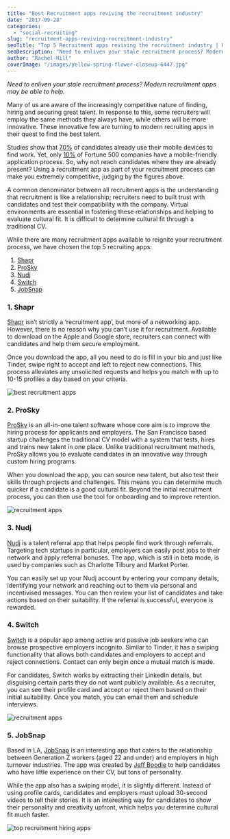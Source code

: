 ```yaml
---
title: "Best Recruitment apps reviving the recruitment industry"
date: "2017-09-28"
categories:
  - "social-recruiting"
slug: "recruitment-apps-reviving-recruitment-industry"
seoTitle: "Top 5 Recruitment apps reviving the recruitment industry | HireHive"
seoDescription: "Need to enliven your stale recruitment process? Modern recruitment apps may be able to help. See our top best 5 hiring apps where we explore each recruiting app in detail."
author: "Rachel-Hill"
coverImage: "/images/yellow-spring-flower-closeup-6447.jpg"
---
```


_Need to enliven your stale recruitment process? Modern recruitment apps may be able to help._

Many of us are aware of the increasingly competitive nature of finding, hiring and securing great talent. In response to this, some recruiters will employ the same methods they always have, while others will be more innovative. These innovative few are turning to modern recruiting apps in their quest to find the best talent.

Studies show that [70%](https://www.sonru.com//images/uploads/Sonru_WhitePaper_MobileRecruiting.pdf) of candidates already use their mobile devices to find work. Yet, only [10%](http://www.businessofapps.com/7-app-startups-reinventing-recruitment/) of Fortune 500 companies have a mobile-friendly application process. So, why not reach candidates where they are already present? Using a recruitment app as part of your recruitment process can make you extremely competitive, judging by the figures above.

A common denominator between all recruitment apps is the understanding that recruitment is like a relationship; recruiters need to built trust with candidates and test their compatibility with the company. Virtual environments are essential in fostering these relationships and helping to evaluate cultural fit. It is difficult to determine cultural fit through a traditional CV.

While there are many recruitment apps available to reignite your recruitment process, we have chosen the top 5 recruiting apps:

1. [Shapr](#anchor1)
2. [ProSky](#anchor2)
3. [Nudj](#anchor3)
4. [Switch](#anchor4)
5. [JobSnap](#anchor5)

### 1\. Shapr

[Shapr](http://www.shapr.co/) isn’t strictly a ‘recruitment app’, but more of a networking app. However, there is no reason why you can’t use it for recruitment. Available to download on the Apple and Google store, recruiters can connect with candidates and help them secure employment.

Once you download the app, all you need to do is fill in your bio and just like Tinder, swipe right to accept and left to reject new connections. This process alleviates any unsolicited requests and helps you match with up to 10-15 profiles a day based on your criteria.

![best recruitment apps](/images/Shapr-Professional-Networking-App-1-e1506527746136.jpg)

### 2\. ProSky

[ProSky](https://www.prosky.co/) is an all-in-one talent software whose core aim is to improve the hiring process for applicants and employers. The San Francisco based startup challenges the traditional CV model with a system that tests, hires and trains new talent in one place. Unlike traditional recruitment methods, ProSky allows you to evaluate candidates in an innovative way through custom hiring programs.

When you download the app, you can source new talent, but also test their skills through projects and challenges. This means you can determine much quicker if a candidate is a good cultural fit. Beyond the initial recruitment process, you can then use the tool for onboarding and to improve retention.

![recruitment apps](/images/maxresdefault-e1506527057982.jpg)

### 3\. Nudj

[Nudj](https://nudj.co/) is a talent referral app that helps people find work through referrals. Targeting tech startups in particular, employers can easily post jobs to their network and apply referral bonuses. The app, which is still in beta mode, is used by companies such as Charlotte Tilbury and Market Porter.

You can easily set up your Nudj account by entering your company details, identifying your network and reaching out to them via personal and incentivised messages. You can then review your list of candidates and take actions based on their suitability. If the referral is successful, everyone is rewarded.

### 4\. Switch

[Switch](https://www.switchapp.com/) is a popular app among active and passive job seekers who can browse prospective employers incognito. Similar to Tinder, it has a swiping functionality that allows both candidates and employers to accept and reject connections. Contact can only begin once a mutual match is made.

For candidates, Switch works by extracting their LinkedIn details, but disguising certain parts they do not want publicly available. As a recruiter, you can see their profile card and accept or reject them based on their initial suitability. Once you match, you can email them and schedule interviews.

![recruitment apps](/images/switch-app1.png)

### 5\. JobSnap

Based in LA, [JobSnap](https://jobsnap.co/#/?_k=hgif02) is an interesting app that caters to the relationship between Generation Z workers (aged 22 and under) and employers in high turnover industries. The app was created by [Jeff Boodie](https://www.levo.com/posts/3-new-job-hunting-apps-that-work-just-like-tinder-yes-tinder) to help candidates who have little experience on their CV, but tons of personality.

While the app also has a swiping model, it is slightly different. Instead of using profile cards, candidates and employers must upload 30-second videos to tell their stories. It is an interesting way for candidates to show their personality and creativity upfront, which helps you determine cultural fit much faster.

![top recruitment hiring apps](/images/jobsnap-640x338-e1506527166807.png)
